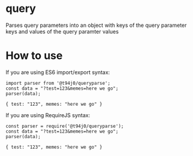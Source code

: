 # query
Parses query parameters into an object with keys of the query parameter keys and values of the query paramter values

# How to use
If you are using ES6 import/export syntax:

```
import parser from '@t94j0/queryparse';
const data = "?test=123&memes=here we go";
parser(data);

{ test: "123", memes: "here we go" }
```

If you are using RequireJS syntax:

```
const parser = require('@t94j0/queryparse');
const data = "?test=123&memes=here we go";
parser(data);

{ test: "123", memes: "here we go" }
```
